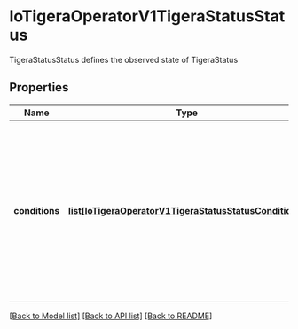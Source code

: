 # IoTigeraOperatorV1TigeraStatusStatus

TigeraStatusStatus defines the observed state of TigeraStatus
## Properties
Name | Type | Description | Notes
------------ | ------------- | ------------- | -------------
**conditions** | [**list[IoTigeraOperatorV1TigeraStatusStatusConditions]**](IoTigeraOperatorV1TigeraStatusStatusConditions.md) | Conditions represents the latest observed set of conditions for this component. A component may be one or more of Available, Progressing, or Degraded. | 

[[Back to Model list]](../README.md#documentation-for-models) [[Back to API list]](../README.md#documentation-for-api-endpoints) [[Back to README]](../README.md)


